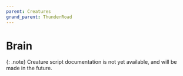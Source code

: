 ```yaml
---
parent: Creatures
grand_parent: ThunderRoad
---
```

# Brain

{: .note}
Creature script documentation is not yet available, and will be made in the future.